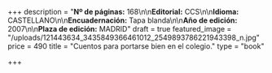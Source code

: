 +++
description = "**Nº de páginas:** 168\n\n**Editorial:** CCS\n\n**Idioma:** CASTELLANO\n\n**Encuadernación:** Tapa blanda\n\n**Año de edición:** 2007\n\n**Plaza de edición:** MADRID"
draft = true
featured_image = "/uploads/121443634_3435849366461012_2549893786221943398_n.jpg"
price = 490
title = "Cuentos para portarse bien en el colegio."
type = "book"

+++
